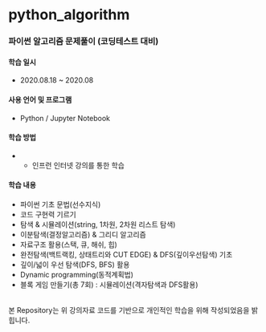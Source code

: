# python_algorithm

### 파이썬 알고리즘 문제풀이 (코딩테스트 대비)

#### 학습 일시 
- 2020.08.18 ~ 2020.08

#### 사용 언어 및 프로그램 
- Python / Jupyter Notebook

#### 학습 방법
- - 인프런 인터넷 강의를 통한 학습 
#### 학습 내용 

  - 파이썬 기초 문법(선수지식)
  - 코드 구현력 기르기
  - 탐색 & 시뮬레이션(string, 1차원, 2차원 리스트 탐색)
  - 이분탐색(결정알고리즘) & 그리디 알고리즘
  - 자료구조 활용(스택, 큐, 해쉬, 힙)
  - 완전탐색(백트랙킹, 상태트리와 CUT EDGE) & DFS(깊이우선탐색) 기초
  - 깊이/넓이 우선 탐색(DFS, BFS) 활용
  - Dynamic programming(동적계획법)
  - 블록 게임 만들기(총 7회) : 시뮬레이션(격자탐색과 DFS활용)<BR><BR>


본 Repository는 위 강의자료 코드를 기반으로 개인적인 학습을 위해 작성되었음을 밝힙니다.
